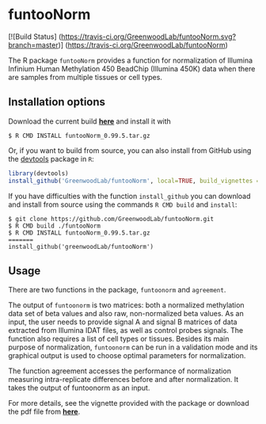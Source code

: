 # funtooNorm 
[![Build Status]
(https://travis-ci.org/GreenwoodLab/funtooNorm.svg?branch=master)]
(https://travis-ci.org/GreenwoodLab/funtooNorm)

The R package ```funtooNorm```  provides a function for normalization of 
Illumina Infinium Human Methylation 450 BeadChip (Illumina 450K) data 
when there are samples from multiple tissues or cell types.

## Installation options
Download the current build <a href="https://github.com/GreenwoodLab/funtooNorm/releases" ><b>here</b></a> and install it with
``` shell
$ R CMD INSTALL funtooNorm_0.99.5.tar.gz
```

Or, if you want to build from source, you can also install from GitHub using the [devtools](https://cran.r-project.org/package=devtools)
package in `R`: 
```r
library(devtools)
install_github('GreenwoodLab/funtooNorm', local=TRUE, build_vignettes = TRUE)
```

If you have difficulties with the function ```install_github``` you can download
and install from source using the commands ```R CMD build``` and ```install```:
``` shell
$ git clone https://github.com/GreenwoodLab/funtooNorm.git
$ R CMD build ./funtooNorm
$ R CMD INSTALL funtooNorm_0.99.5.tar.gz
=======
install_github('greenwoodLab/funtooNorm')
```

## Usage

There are two functions in the package, ```funtoonorm``` and ```agreement```. 

The output of ```funtoonorm``` is two matrices: both a normalized methylation data set of beta values and also raw, non-normalized beta values. As an input, the user needs to provide signal A and signal B matrices of data extracted from Illumina IDAT files, as well as control probes signals. The function also requires a list of cell types or tissues. Besides its main purpose of normalization, ```funtoonorm``` can be run in a validation mode and its graphical output is used to choose optimal parameters for normalization.

The function agreement accesses the performance of normalization measuring intra-replicate differences before and after normalization. It takes the output of funtoonorm as an input.

For more details, see the vignette provided with the package or download the pdf file from
<a href="https://github.com/GreenwoodLab/funtooNorm/tree/master/vignettes/Normalizing%20Illumina%20Infinium%20Human%20Methylation%20450k%20for%20multiple%20cell%20types%20with%20funtooNorm_files">
<b>here</b></a>.

